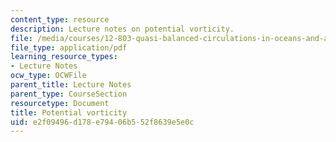 ```yaml
---
content_type: resource
description: Lecture notes on potential vorticity.
file: /media/courses/12-803-quasi-balanced-circulations-in-oceans-and-atmospheres-fall-2009/e2f09496d178e79406b552f8639e5e0c_MIT12_803F09_lec05.pdf
file_type: application/pdf
learning_resource_types:
- Lecture Notes
ocw_type: OCWFile
parent_title: Lecture Notes
parent_type: CourseSection
resourcetype: Document
title: Potential vorticity
uid: e2f09496-d178-e794-06b5-52f8639e5e0c
---
```

